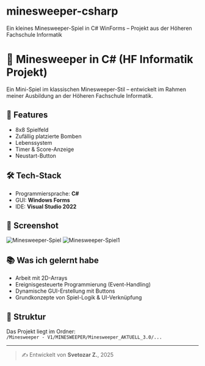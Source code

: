 # minesweeper-csharp
Ein kleines Minesweeper-Spiel in C# WinForms – Projekt aus der Höheren Fachschule Informatik

# 🧠 Minesweeper in C# (HF Informatik Projekt)

Ein Mini-Spiel im klassischen Minesweeper-Stil – entwickelt im Rahmen meiner Ausbildung an der Höheren Fachschule Informatik.




## 🚀 Features
- 8x8 Spielfeld
- Zufällig platzierte Bomben
- Lebenssystem
- Timer & Score-Anzeige
- Neustart-Button

## 🛠️ Tech-Stack
- Programmiersprache: **C#**
- GUI: **Windows Forms**
- IDE: **Visual Studio 2022**

## 📸 Screenshot
![Minesweeper-Spiel](https://github.com/user-attachments/assets/d44efd01-6367-44bb-b8c2-86c78b71a3e4)
![Minesweeper-Spiel1](https://github.com/user-attachments/assets/69dec7af-dd94-4ca5-a85a-2d7a548260f0)

## 📚 Was ich gelernt habe
- Arbeit mit 2D-Arrays
- Ereignisgesteuerte Programmierung (Event-Handling)
- Dynamische GUI-Erstellung mit Buttons
- Grundkonzepte von Spiel-Logik & UI-Verknüpfung

## 📁 Struktur
Das Projekt liegt im Ordner:  
`/Minesweeper - V1/MINESWEEPER/Minesweeper_AKTUELL_3.0/...`

---

> ✍️ Entwickelt von **Svetozar Z.**, 2025
